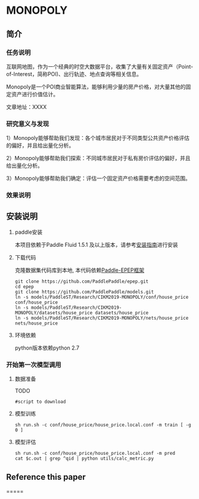 # MONOPOLY

## 简介

### 任务说明

互联网地图，作为一个经典的时空大数据平台，收集了大量有关固定资产（Point-of-Interest，简称POI)、出行轨迹、地点查询等相关信息。

Monopoly是一个POI商业智能算法，能够利用少量的房产价格，对大量其他的固定资产进行价值估计。

文章地址：XXXX

### 研究意义与发现

1）Monopoly能够帮助我们发现：各个城市居民对于不同类型公共资产价格评估的偏好，并且给出量化分析。

2）Monopoly能够帮助我们探索：不同城市居民对于私有房价评估的偏好，并且给出量化分析。

3）Monopoly能够帮助我们确定：评估一个固定资产价格需要考虑的空间范围。

### 效果说明

## 安装说明

1. paddle安装

    本项目依赖于Paddle Fluid 1.5.1 及以上版本，请参考[安装指南](http://www.paddlepaddle.org/#quick-start)进行安装

2. 下载代码

    克隆数据集代码库到本地, 本代码依赖[Paddle-EPEP框架](https://github.com/PaddlePaddle/epep)
    ```
    git clone https://github.com/PaddlePaddle/epep.git
    cd epep
    git clone https://github.com/PaddlePaddle/models.git
    ln -s models/PaddleST/Research/CIKM2019-MONOPOLY/conf/house_price conf/house_price
    ln -s models/PaddleST/Research/CIKM2019-MONOPOLY/datasets/house_price datasets/house_price
    ln -s models/PaddleST/Research/CIKM2019-MONOPOLY/nets/house_price nets/house_price
    ```

3. 环境依赖

    python版本依赖python 2.7


### 开始第一次模型调用
1. 数据准备

    TODO
    ```
    #script to download 
    ```

2. 模型训练

    ```
    sh run.sh -c conf/house_price/house_price.local.conf -m train [ -g 0 ]
    ```

3. 模型评估
    ```
    sh run.sh -c conf/house_price/house_price.local.conf -m pred
    cat $c.out | grep ^qid | python utils/calc_metric.py
    ```

## Reference this paper
=====


